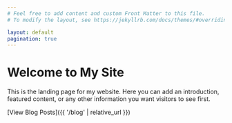 ```yaml
---
# Feel free to add content and custom Front Matter to this file.
# To modify the layout, see https://jekyllrb.com/docs/themes/#overriding-theme-defaults

layout: default
pagination: true
---
```


# Welcome to My Site

This is the landing page for my website. Here you can add an introduction, featured content, or any other information you want visitors to see first.

[View Blog Posts]({{ '/blog' | relative_url }})